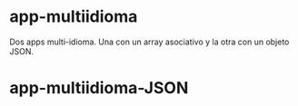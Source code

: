 # app-multiidioma

Dos apps multi-idioma.
Una con un array asociativo y la otra con un objeto JSON.
# app-multiidioma-JSON
